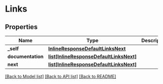 # Links

## Properties
Name | Type | Description | Notes
------------ | ------------- | ------------- | -------------
**_self** | [**InlineResponseDefaultLinksNext**](InlineResponseDefaultLinksNext.md) |  | [optional] 
**documentation** | [**list[InlineResponseDefaultLinksNext]**](InlineResponseDefaultLinksNext.md) |  | [optional] 
**next** | [**list[InlineResponseDefaultLinksNext]**](InlineResponseDefaultLinksNext.md) |  | [optional] 

[[Back to Model list]](../README.md#documentation-for-models) [[Back to API list]](../README.md#documentation-for-api-endpoints) [[Back to README]](../README.md)


